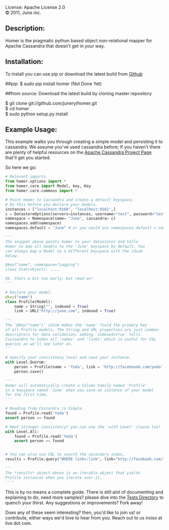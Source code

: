 License: Apache License 2.0  
&copy; 2011, June inc.


Description:
------------
Homer is the pragmatic python based object non-relational 
mapper for Apache Cassandra that doesn't get in your way.

Installation:
-------------
To install you can use pip or download the latest build from 
[Github](http://github.com/junery/homer)

##pip:
$ sudo pip install homer (Not Done Yet)

##from source:
Download the latest build by cloning master repository

$ git clone git://github.com/junery/homer.git  
$ cd homer  
$ sudo python setup.py install  

Example Usage:
--------------
This example walks you through creating a simple model and persisting it to cassandra. 
We assume you've used cassandra before; If you haven't there are plenty of helpful 
resources on the [Apache Cassandra Project Page](http://cassandra.apache.org) that'll get you started.

So here we go:

```python
# Relevant imports.
from homer.options import *
from homer.core import Model, key, Key
from homer.core.commons import *

# Point Homer to Cassandra and create a default keyspace;
# Do this before you declare your models.
instances = ["localhost:9160", "localhost:9161",]
c = DatastoreOptions(servers=instances, username="test", password="test")
namespace = Namespace(name= "June", cassandra= c)
namespaces.add(namespace)
namespaces.default = "June" # or you could use namespaces.default = namespace

'''
The snippet above points homer to your datastores and tells
Homer to map all models to the 'June' keyspace by default. You
can always map a Model to a different keyspace with the idiom 
below.

@key("name", namespace="Logging")
class Stat(object): ....

Ok, thats a bit too early; but read on!
'''

# Declare your model. 
@key("name")
class Profile(Model): 
    name = String("", indexed = True)
    link = URL("http://june.com", indexed = True)
    
'''
The `@key("name")` idiom makes the 'name' field the primary key
of all Profile models. The String and URL properties are just common
descriptors for data validation; adding `indexed=true` tells 
Casssandra to index all 'names' and 'links' which is useful for CQL
queries as we'll see later on.
'''

# Specify your consistency level and save your instance.
with Level.Quorum:
    person = Profile(name = 'Yoda', link = 'http://faceboook.com/yoda')
    person.save()

'''
Homer will automatically create a Column Family named 'Profile' 
in a keyspace named 'June' when you save an instance of your model
for the first time.
'''

# Reading from Cassandra is Simple.
found = Profile.read('Yoda') 
assert person == found

# Want stronger consistency? you can use the 'with Level' clause too!
with Level.All:
    found = Profile.read('Yoda')
    assert person == found


# You can also use CQL to search the secondary index, 
results = Profile.query("WHERE link=:link", link="http://facebook.com/iroiso")

'''
The *results* object above is an iterable object that yields
Profile instances when you iterate over it. 
''''
```
This is by no means a complete guide. There is still alot of documenting
and explaining to do, need more samples? please dive into the [Tests Directory](src/tests) 
to quench your thirst. Any suggestions or improvements? Fork away!

Does any of these seem interesting? then, you'd like to join us! or contribute, 
either ways we'd love to hear from you. Reach out to us iroiso at live dot com.
